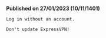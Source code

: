 **Published on 27/01/2023 (10/11/1401)**

``Log in without an account.``

``Don't update ExpressVPN!``
